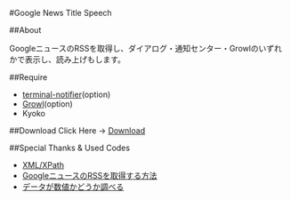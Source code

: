 #Google News Title Speech

##About

GoogleニュースのRSSを取得し、ダイアログ・通知センター・Growlのいずれかで表示し、読み上げもします。

##Require

- [terminal-notifier](https://github.com/julienXX/terminal-notifier)(option)
- [Growl](https://itunes.apple.com/jp/app/growl/id467939042?mt=12)(option)
- Kyoko

##Download
Click Here → [Download](https://github.com/veadar/Google-News-Title-Speech/releases)

##Special Thanks & Used Codes

- [XML/XPath](http://www.rosettacode.org/wiki/XML/XPath)
- [GoogleニュースのRSSを取得する方法](http://d.hatena.ne.jp/tessy3/20110115/1295063878)
- [データが数値かどうか調べる](http://piyocast.com/as/archives/299)